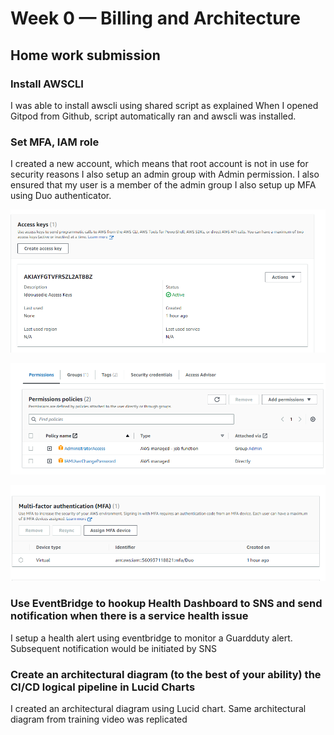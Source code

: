 # Week 0 — Billing and Architecture

## Home work submission

### Install AWSCLI

I was able to install awscli using shared script as explained
When I opened Gitpod from Github, script automatically ran and awscli was installed. 

### Set MFA, IAM role
I created a new account, which means that root account is not in use for security reasons
I also setup an admin group with Admin permission. I also ensured that my user is a member of the admin group
I also setup up MFA using Duo authenticator.

![Proof of Access Keys setup](/journal/assets/Accesskeys.PNG)

![Proof of IAM role setup](/journal/assets/IAMROle.PNG)

![Proof of MFA setup](/journal/assets/MFA.PNG)




### Use EventBridge to hookup Health Dashboard to SNS and send notification when there is a service health issue
I setup a health alert using eventbridge to monitor a Guardduty alert. Subsequent notification would be initiated by
SNS


### Create an architectural diagram (to the best of your ability) the CI/CD logical pipeline in Lucid Charts

I created an architectural diagram using Lucid chart. Same architectural diagram from training video was replicated
